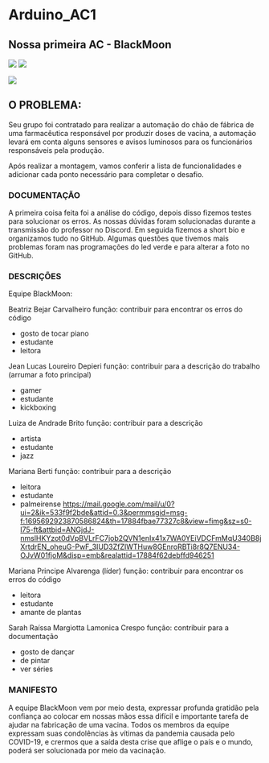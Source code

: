 # Arduino_AC1
## Nossa primeira AC - BlackMoon



![](https://img.shields.io/github/forks/Leoruiz197/Arduino_AC1)
![](https://img.shields.io/github/stars/Leoruiz197/Arduino_AC1)

![](https://media.discordapp.net/attachments/809738991934898219/826544731588657241/unknown.png)

## **O PROBLEMA:** 

Seu grupo foi contratado para realizar a automação do chão de fábrica de uma farmacêutica responsável por produzir doses de vacina, a automação levará em conta alguns sensores e avisos luminosos para os funcionários responsáveis pela produção.

Após realizar a montagem, vamos conferir a lista de funcionalidades e adicionar cada ponto necessário para completar o desafio.

### DOCUMENTAÇÃO
A primeira coisa feita foi a análise do código, depois disso fizemos testes para solucionar os erros. As nossas dúvidas foram solucionadas durante a transmissão do professor no Discord. 
Em seguida fizemos a short bio e organizamos tudo no GitHub.
Algumas questões que tivemos mais problemas foram nas programações do led verde e para alterar a foto no GitHub.

### DESCRIÇÕES
Equipe BlackMoon: 

Beatriz Bejar Carvalheiro
função: contribuir para encontrar os erros do código 
- gosto de tocar piano 
- estudante 
- leitora 

Jean Lucas Loureiro Depieri 
função: contribuir para a descrição do trabalho (arrumar a foto principal) 
- gamer 
- estudante 
- kickboxing 

Luiza de Andrade Brito 
função: contribuir para a descrição 
- artista 
- estudante 
- jazz 

Mariana Berti
função: contribuir para a descrição 
- leitora 
- estudante 
- palmeirense 
https://mail.google.com/mail/u/0?ui=2&ik=533f9f2bde&attid=0.3&permmsgid=msg-f:1695692923870586824&th=17884fbae77327c8&view=fimg&sz=s0-l75-ft&attbid=ANGjdJ-nmslHKYzot0dVpBVLrFC7job2QVN1enIx41x7WA0YEiVDCFmMqU340B8jXrtdrEN_oheuG-PwF_3IUD3ZfZIWTHuw8GEnroRBTi8r8Q7ENU34-OJvW01fjoM&disp=emb&realattid=17884f62debffd946251

Mariana Principe Alvarenga (líder)
função: contribuir para encontrar os erros do código
- leitora 
- estudante 
- amante de plantas 

Sarah Raíssa Margiotta Lamonica Crespo 
função: contribuir para a documentação 
- gosto de dançar 
- de pintar 
- ver séries


### MANIFESTO 
A equipe BlackMoon vem por meio desta, expressar profunda gratidão pela confiança ao colocar em nossas mãos essa difícil e importante tarefa de ajudar na fabricação de uma vacina. Todos os membros da equipe expressam suas condolências às vítimas da pandemia causada pelo COVID-19, e crermos que a saída desta crise que aflige o país e o mundo, poderá ser solucionada por meio da vacinação.
